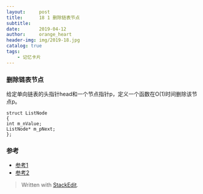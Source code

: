 ```yaml
---
layout:     post
title:      18 1 删除链表节点
subtitle:   
date:       2019-04-12
author:     orange_heart
header-img: img/2019-18.jpg
catalog: true
tags:
    - 记忆卡片
---
```


### 删除链表节点

给定单向链表的头指针head和一个节点指针p，定义一个函数在O(1)时间删除该节点p。



```objc
struct ListNode
{
int m_nValue;
ListNode* m_pNext;
};

```
### 参考

- [参考1](https://github.com/zhedahht/CodingInterviewChinese2)
- [参考2](https://github.com/gatieme/CodingInterviews)

> Written with [StackEdit](https://stackedit.io/).
<!--stackedit_data:
eyJoaXN0b3J5IjpbLTI0MTcxMjk1MCwxNDA2MjA4ODMxXX0=
-->